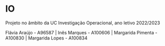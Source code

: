 # IO
Projeto no âmbito da UC Investigação Operacional, ano letivo 2022/2023

Flávia Araújo - A96587 |
Inês Marques - A100606 |
Margarida Pimenta - A100830 |
Margarida Lopes - A100834 


